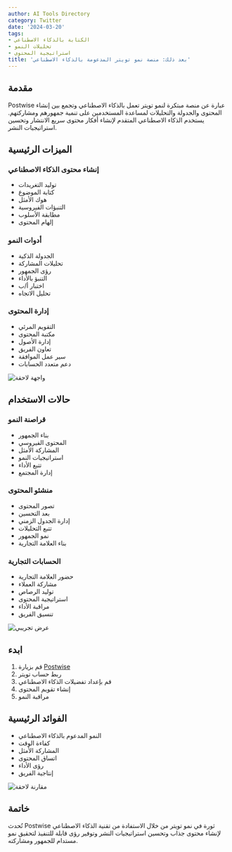```yaml
---
author: AI Tools Directory
category: Twitter
date: '2024-03-20'
tags:
- الكتابة بالذكاء الاصطناعي
- تحليلات النمو
- استراتيجية المحتوى
title: 'بعد ذلك: منصة نمو تويتر المدعومة بالذكاء الاصطناعي'
---
```


## مقدمة

Postwise عبارة عن منصة مبتكرة لنمو تويتر تعمل بالذكاء الاصطناعي وتجمع بين إنشاء المحتوى والجدولة والتحليلات لمساعدة المستخدمين على تنمية جمهورهم ومشاركتهم. يستخدم الذكاء الاصطناعي المتقدم لإنشاء أفكار محتوى سريع الانتشار وتحسين استراتيجيات النشر.

## الميزات الرئيسية

### إنشاء محتوى الذكاء الاصطناعي
- توليد التغريدات
- كتابة الموضوع
- هوك الأمثل
- التنبؤات الفيروسية
- مطابقة الأسلوب
- إلهام المحتوى

### أدوات النمو
- الجدولة الذكية
- تحليلات المشاركة
- رؤى الجمهور
- التنبؤ بالأداء
- اختبار أ/ب
- تحليل الاتجاه

### إدارة المحتوى
- التقويم المرئي
- مكتبة المحتوى
- إدارة الأصول
- تعاون الفريق
- سير عمل الموافقة
- دعم متعدد الحسابات

![واجهة لاحقة](/imgs/postwise/interface.jpg)

## حالات الاستخدام

### قراصنة النمو
- بناء الجمهور
- المحتوى الفيروسي
- المشاركة الأمثل
- استراتيجيات النمو
- تتبع الأداء
- إدارة المجتمع

### منشئو المحتوى
- تصور المحتوى
- بعد التحسين
- إدارة الجدول الزمني
- تتبع التحليلات
- نمو الجمهور
- بناء العلامة التجارية

### الحسابات التجارية
- حضور العلامة التجارية
- مشاركة العملاء
- توليد الرصاص
- استراتيجية المحتوى
- مراقبة الأداء
- تنسيق الفريق

![عرض تجريبي](/imgs/postwise/demo.jpg)

## ابدء

1. قم بزيارة [Postwise](https://postwise.ai)
2. ربط حساب تويتر
3. قم بإعداد تفضيلات الذكاء الاصطناعي
4. إنشاء تقويم المحتوى
5. مراقبة النمو

## الفوائد الرئيسية

- النمو المدعوم بالذكاء الاصطناعي
- كفاءة الوقت
- المشاركة الأمثل
- اتساق المحتوى
- رؤى الأداء
- إنتاجية الفريق

![مقارنة لاحقة](/imgs/postwise/comparison.jpg)

## خاتمة

تُحدث Postwise ثورة في نمو تويتر من خلال الاستفادة من تقنية الذكاء الاصطناعي لإنشاء محتوى جذاب وتحسين استراتيجيات النشر وتوفير رؤى قابلة للتنفيذ لتحقيق نمو مستدام للجمهور ومشاركته.